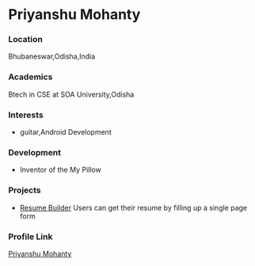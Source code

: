 # Priyanshu Mohanty

### Location

Bhubaneswar,Odisha,India

### Academics

Btech in CSE at SOA University,Odisha

### Interests

- guitar,Android Development

### Development

- Inventor of the My Pillow

### Projects

- [Resume Builder](https://github.com/priyanshu68/Resume_Builder) Users can get their resume by filling up a single page form

### Profile Link

[Priyanshu Mohanty](https://github.com/priyanshu68)
